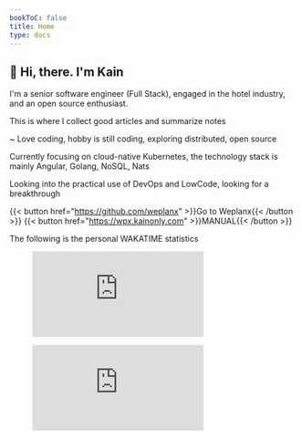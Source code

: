 ```yaml
---
bookToC: false
title: Home
type: docs
---
```


## 👋 Hi, there. I'm Kain

I'm a senior software engineer (Full Stack), engaged in the hotel industry, and an open source enthusiast. 

This is where I collect good articles and summarize notes

~ Love coding, hobby is still coding, exploring distributed, open source

Currently focusing on cloud-native Kubernetes, the technology stack is mainly Angular, Golang, NoSQL, Nats

Looking into the practical use of DevOps and LowCode, looking for a breakthrough

{{< button href="https://github.com/weplanx" >}}Go to Weplanx{{< /button >}}
{{< button href="https://wpx.kainonly.com" >}}MANUAL{{< /button >}}

The following is the personal WAKATIME statistics

<figure><embed src="https://wakatime.com/share/@af41afe2-6df2-4059-b756-c24617adfa03/f9e3ef4d-6c8f-41d6-bed7-0f1cfd57d6c7.svg"></embed></figure>
<figure><embed src="https://wakatime.com/share/@af41afe2-6df2-4059-b756-c24617adfa03/72f37a1c-4672-4140-9599-1655e14df4ac.svg"></embed></figure>
